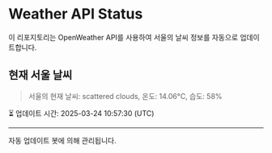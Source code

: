 
# Weather API Status

이 리포지토리는 OpenWeather API를 사용하여 서울의 날씨 정보를 자동으로 업데이트합니다.

## 현재 서울 날씨
> 서울의 현재 날씨: scattered clouds, 온도: 14.06°C, 습도: 58%

⏳ 업데이트 시간: 2025-03-24 10:57:30 (UTC)

---
자동 업데이트 봇에 의해 관리됩니다.

